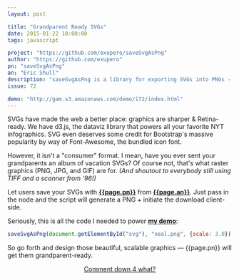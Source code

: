 ```yaml
---
layout: post

title: "Grandparent Ready SVGs"
date: 2015-01-22 10:00:00
tags: javascript

project: "https://github.com/exupero/saveSvgAsPng"
author: "https://github.com/exupero"
pn: "saveSvgAsPng"
an: "Eric Shull"
description: "saveSvgAsPng is a library for exporting SVGs into PNGs - from the browser yo!"
issue: 72

demo: "http://gam.s3.amazonaws.com/demo/i72/index.html"
---
```


SVGs have made the web a better place: graphics are sharper & Retina-ready. We have d3.js, the dataviz library that powers all your favorite NYT infographics. SVG even deserves some credit for Bootstrap's massive popularity by way of Font-Awesome, the bundled icon font.

However, it isn't a "consumer" format. I mean, have you ever sent your grandparents an album of vacation SVGs? Of course not, that's what raster graphics (PNG, JPG, and GIF) are for. _(And shoutout to everybody still using TIFF and a scanner from '96!)_

Let users save your SVGs with <strong><a href="{{page.project}}" title="{{page.pn}} on GitHub" target="_blank">{{page.pn}}</a></strong> from <strong><a href="{{ page.author }}" target="_blank" title="{{ page.an }} on GitHub">{{page.an}}</a></strong>. Just pass in the node and the script will generate a PNG + initiate the download client-side.

Seriously, this is all the code I needed to power <strong><a href="{{page.demo}}" title="{{page.pn}} demo" target="_blank">my demo</a></strong>:

```js
saveSvgAsPng(document.getElementById("svg"), "neal.png", {scale: 3.0});
```

So go forth and design those beautiful, scalable graphics &mdash; {{page.pn}} will get them grandparent-ready.

<center><a href="{{ page.url }}#comments" class="btn btn-primary btn-comment" title="Discuss this issue of Git @ Me online">Comment down 4 what?</a></center>
